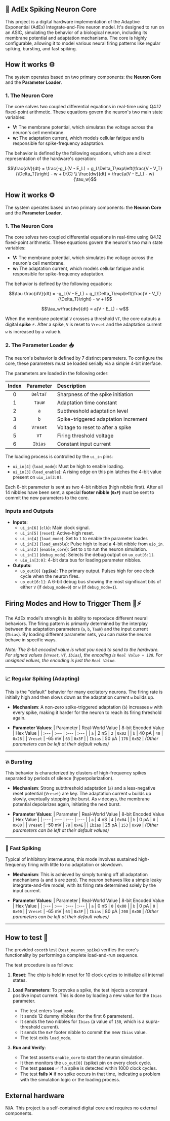 ## 🧠 AdEx Spiking Neuron Core

This project is a digital hardware implementation of the Adaptive Exponential (AdEx) Integrate-and-Fire neuron model. It's designed to run on an ASIC, simulating the behavior of a biological neuron, including its membrane potential and adaptation mechanisms. The core is highly configurable, allowing it to model various neural firing patterns like regular spiking, bursting, and fast spiking.

## How it works ⚙️

The system operates based on two primary components: the **Neuron Core** and the **Parameter Loader**.

### 1. The Neuron Core

The core solves two coupled differential equations in real-time using Q4.12 fixed-point arithmetic. These equations govern the neuron's two main state variables:

*   **V:** The membrane potential, which simulates the voltage across the neuron's cell membrane.
*   **w:** The adaptation current, which models cellular fatigue and is responsible for spike-frequency adaptation.

The behavior is defined by the following equations, which are a direct representation of the hardware's operation:

```math
\frac{dV}{dt} = \frac{-g_L(V - E_L) + g_L\Delta_T\exp\left(\frac{V - V_T}{\Delta_T}\right) - w + I}{C} \\
\frac{dw}{dt} = \frac{a(V - E_L) - w}{\tau_w}
```
## How it works ⚙️

The system operates based on two primary components: the **Neuron Core** and the **Parameter Loader**.

### 1. The Neuron Core

The core solves two coupled differential equations in real-time using Q4.12 fixed-point arithmetic. These equations govern the neuron's two main state variables:

*   **V:** The membrane potential, which simulates the voltage across the neuron's cell membrane.
*   **w:** The adaptation current, which models cellular fatigue and is responsible for spike-frequency adaptation.

The behavior is defined by the following equations:

```math
\tau \frac{dV}{dt} = -g_L(V - E_L) + g_L\Delta_T\exp\left(\frac{V - V_T}{\Delta_T}\right) - w + I
```
```math
\tau_w\frac{dw}{dt} = a(V - E_L) - w
```

When the membrane potential `V` crosses a threshold `VT`, the core outputs a digital **spike** ⚡. After a spike, `V` is reset to `Vreset` and the adaptation current `w` is increased by a value `b`.

### 2. The Parameter Loader 📥

The neuron's behavior is defined by 7 distinct parameters. To configure the core, these parameters must be loaded serially via a simple 4-bit interface.

The parameters are loaded in the following order:

| Index | Parameter | Description                               |
| :---: | :-------: | :---------------------------------------- |
|   0   | `DeltaT`  | Sharpness of the spike initiation         |
|   1   |  `TauW`   | Adaptation time constant                  |
|   2   |    `a`    | Subthreshold adaptation level             |
|   3   |    `b`    | Spike-triggered adaptation increment      |
|   4   | `Vreset`  | Voltage to reset to after a spike         |
|   5   |   `VT`    | Firing threshold voltage                  |
|   6   |  `Ibias`  | Constant input current                    |

The loading process is controlled by the `ui_in` pins:
*   `ui_in[4]` (`load_mode`): Must be high to enable loading.
*   `ui_in[3]` (`load_enable`): A rising edge on this pin latches the 4-bit value present on `uio_in[3:0]`.

Each 8-bit parameter is sent as two 4-bit nibbles (high nibble first). After all 14 nibbles have been sent, a special **footer nibble (`0xF`)** must be sent to commit the new parameters to the core.

### Inputs and Outputs

*   **Inputs**:
    *   `ui_in[6]` (`clk`): Main clock signal.
    *   `ui_in[5]` (`reset`): Active-high reset.
    *   `ui_in[4]` (`load_mode`): Set to `1` to enable the parameter loader.
    *   `ui_in[3]` (`load_enable`): Pulse high to load a 4-bit nibble from `uio_in`.
    *   `ui_in[2]` (`enable_core`): Set to `1` to run the neuron simulation.
    *   `ui_in[1]` (`debug_mode`): Selects the debug output on `uo_out[6:1]`.
    *   `uio_in[3:0]`: 4-bit data bus for loading parameter nibbles.
*   **Outputs**:
    *   `uo_out[0]` (**`spike`**): The primary output. Pulses high for one clock cycle when the neuron fires.
    *   `uo_out[6:1]`: A 6-bit debug bus showing the most significant bits of either `V` (if `debug_mode=0`) or `w` (if `debug_mode=1`).

## Firing Modes and How to Trigger Them 🧠⚡️

The AdEx model's strength is its ability to reproduce different neural behaviors. The firing pattern is primarily determined by the interplay between the adaptation parameters (`a`, `b`, `TauW`) and the input current (`Ibias`). By loading different parameter sets, you can make the neuron behave in specific ways.

*Note: The 8-bit encoded value is what you need to send to the hardware. For signed values (`Vreset`, `VT`, `Ibias`), the encoding is `Real Value + 128`. For unsigned values, the encoding is just the `Real Value`.*

---
### 📈 Regular Spiking (Adapting)
This is the "default" behavior for many excitatory neurons. The firing rate is initially high and then slows down as the adaptation current `w` builds up.

*   **Mechanism**: A non-zero spike-triggered adaptation (`b`) increases `w` with every spike, making it harder for the neuron to reach its firing threshold again.

*   **Parameter Values**:
| Parameter | Real-World Value | 8-bit Encoded Value | Hex Value |
| :---      | :---             | :---                | :---      |
| `a`       | 2 nS             | `2`                 | `0x02`    |
| `b`       | 40 pA            | `40`                | `0x28`    |
| `Vreset`  | -65 mV           | `63`                | `0x3F`    |
| `Ibias`   | 50 pA            | `178`               | `0xB2`    |
*(Other parameters can be left at their default values)*

---
### 💥 Bursting
This behavior is characterized by clusters of high-frequency spikes separated by periods of silence (hyperpolarization).

*   **Mechanism**: Strong subthreshold adaptation (`a`) and a less-negative reset potential (`Vreset`) are key. The adaptation current `w` builds up slowly, eventually stopping the burst. As `w` decays, the membrane potential depolarizes again, initiating the next burst.

*   **Parameter Values**:
| Parameter | Real-World Value | 8-bit Encoded Value | Hex Value |
| :---      | :---             | :---                | :---      |
| `a`       | 4 nS             | `4`                 | `0x04`    |
| `b`       | 0 pA             | `0`                 | `0x00`    |
| `Vreset`  | -50 mV           | `78`                | `0x4E`    |
| `Ibias`   | 25 pA            | `153`               | `0x99`    |
*(Other parameters can be left at their default values)*

---
### 💨 Fast Spiking
Typical of inhibitory interneurons, this mode involves sustained high-frequency firing with little to no adaptation or slowdown.

*   **Mechanism**: This is achieved by simply turning off all adaptation mechanisms (`a` and `b` are zero). The neuron behaves like a simple leaky integrate-and-fire model, with its firing rate determined solely by the input current.

*   **Parameter Values**:
| Parameter | Real-World Value | 8-bit Encoded Value | Hex Value |
| :---      | :---             | :---                | :---      |
| `a`       | 0 nS             | `0`                 | `0x00`    |
| `b`       | 0 pA             | `0`                 | `0x00`    |
| `Vreset`  | -65 mV           | `63`                | `0x3F`    |
| `Ibias`   | 80 pA            | `208`               | `0xD0`    |
*(Other parameters can be left at their default values)*

---

## How to test 🧪

The provided `cocotb` test (`test_neuron_spike`) verifies the core's functionality by performing a complete load-and-run sequence.

The test procedure is as follows:

1.  **Reset**: The chip is held in reset for 10 clock cycles to initialize all internal states.

2.  **Load Parameters**: To provoke a spike, the test injects a constant positive input current. This is done by loading a new value for the `Ibias` parameter.
    *   The test enters `load_mode`.
    *   It sends 12 dummy nibbles (for the first 6 parameters).
    *   It sends the two nibbles for `Ibias` (a value of `150`, which is a supra-threshold current).
    *   It sends the `0xF` footer nibble to commit the new `Ibias` value.
    *   The test exits `load_mode`.

3.  **Run and Verify**:
    *   The test asserts `enable_core` to start the neuron simulation.
    *   It then monitors the `uo_out[0]` (spike) pin on every clock cycle.
    *   The test **passes** ✅ if a spike is detected within 1000 clock cycles.
    *   The test **fails** ❌ if no spike occurs in that time, indicating a problem with the simulation logic or the loading process.

## External hardware

N/A. This project is a self-contained digital core and requires no external components.